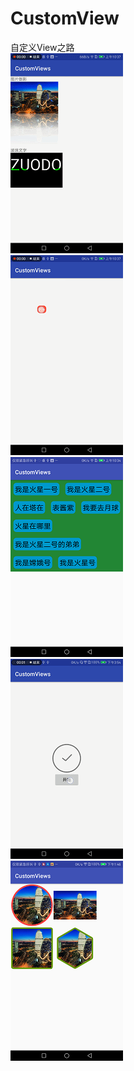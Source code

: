 # CustomView
自定义View之路</br>
![image](https://github.com/ZuoDong/CustomView/blob/master/app/raw/xformode.gif) </br>
![image](https://github.com/ZuoDong/CustomView/blob/master/app/raw/red_point.gif) </br>
![image](https://github.com/ZuoDong/CustomView/blob/master/app/raw/flow_layout.png) </br>
![image](https://github.com/ZuoDong/CustomView/blob/master/app/raw/tick_view.gif) </br>
![image](https://github.com/ZuoDong/CustomView/blob/master/app/raw/polygon.png) </br>
